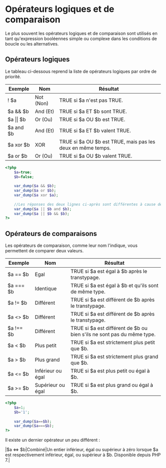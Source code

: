 # Opérateurs logiques et de comparaison

Le plus souvent les opérateurs logiques et de comparaison sont utilisés en tant qu'expression booléennes simple ou complexe dans les conditions de boucle ou les alternatives.

## Opérateurs logiques

Le tableau ci-dessous reprend la liste de opérateurs logiques par ordre de priorité.

|Exemple|Nom|Résultat|
|-------|---|--------|
|! $a|Not (Non)|TRUE si $a n'est pas TRUE.|
|$a && $b|And (Et)|TRUE si $a ET $b sont TRUE.|
|$a \|\| $b|Or (Ou)|TRUE si $a OU $b est TRUE.|
|$a and $b|And (Et)|TRUE si $a ET $b valent TRUE.|
|$a xor $b|XOR|TRUE si $a OU $b est TRUE, mais pas les deux en même temps.|
|$a or $b|Or (Ou)|TRUE si $a OU $b valent TRUE.|

```php runnable
<?php
	$a=true;
	$b=false;
	
	var_dump($a && $b);
	var_dump($a or $b);
	var_dump($a xor $a);
	
	//Les réponses des deux lignes ci-après sont différentes à cause de la priorité des opérateurs.
	var_dump($a || $b and $b);
	var_dump($a || $b && $b);
?>
```

## Opérateurs de comparaisons

Les opérateurs de comparaison, comme leur nom l'indique, vous permettent de comparer deux valeurs.

|Exemple|Nom|Résultat|
|-------|---|--------|
|$a == $b|Egal|TRUE si $a est égal à $b après le transtypage.|
|$a === $b|Identique|TRUE si $a est égal à $b et qu'ils sont de même type.|
|$a != $b|Différent|TRUE si $a est différent de $b après le transtypage.|
|$a <> $b|Différent|TRUE si $a est différent de $b après le transtypage.|
|$a !== $b|Différent|TRUE si $a est différent de $b ou bien s'ils ne sont pas du même type.|
|$a < $b|Plus petit|TRUE si $a est strictement plus petit que $b.|
|$a > $b|Plus grand|TRUE si $a est strictement plus grand que $b.|
|$a <= $b|Inférieur ou égal|TRUE si $a est plus petit ou égal à $b.|
|$a >= $b|Supérieur ou égal|TRUE si $a est plus grand ou égal à $b.|

```php runnable
<?php
	$a=1;
	$b='1';
	
	var_dump($a==$b);
	var_dump($a===$b);
?>
```

Il existe un dernier opérateur un peu différent : 

|$a <=> $b|Combiné|Un entier inférieur, égal ou supérieur à zéro lorsque $a est respectivement inférieur, égal, ou supérieur à $b. Disponible depuis PHP 7.|